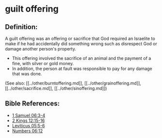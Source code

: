 # guilt offering #

## Definition: ##

A guilt offering was an offering or sacrifice that God required an Israelite to make if he had accidentally did something wrong such as disrespect God or damage another person's property.

* This offering involved the sacrifice of an animal and the payment of a fine, with silver or gold money.
* In addition, the person at fault was responsible to pay for any damage that was done.

(See also: [[../other/burntoffering.md]], [[../other/grainoffering.md]], [[../other/sacrifice.md]], [[../other/sinoffering.md]])

## Bible References: ##

* [1 Samuel 06:3-4](en/tn/1sa/help/06/03)
* [2 Kings 12:15-16](en/tn/2ki/help/12/15)
* [Leviticus 05:5-6](en/tn/lev/help/05/05)
* [Numbers 06:12](en/tn/num/help/06/12)